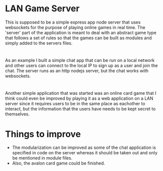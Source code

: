 # LAN Game Server
This is supposed to be a simple express app node server that uses websockets for the purpose of playing online games in real time. The 'server' part of the application is meant to deal with an abstract game type that follows a set of rules so that the games can be built as modules and simply added to the servers files. 
#
As an example I built a simple chat app that can be run on a local network and other users can connect to the local IP to sign up as a user and join the chat. The server runs as an http nodejs server, but the chat works with websockets.
# 
Another simple application that was started was an online card game that I think could even be improved by playing it as a web application on a LAN server since it requires users to be in the same place as eachother to interact, but the information that the users have needs to be kept secret to themselves. 
# Things to improve
* The modularization can be improved as some of the chat application is specified in code on the server whereas it should be taken out and only be mentioned in module files. 
* Also, the avalon card game could be finished.
